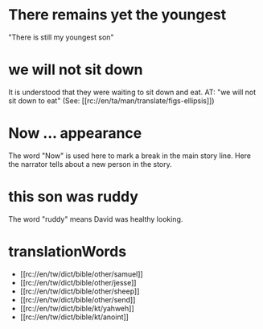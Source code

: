 # There remains yet the youngest

"There is still my youngest son"

# we will not sit down

It is understood that they were waiting to sit down and eat. AT: "we will not sit down to eat" (See: [[rc://en/ta/man/translate/figs-ellipsis]])

# Now ... appearance

The word "Now" is used here to mark a break in the main story line. Here the narrator tells about a new person in the story.

# this son was ruddy

The word "ruddy" means David was healthy looking.

# translationWords

* [[rc://en/tw/dict/bible/other/samuel]]
* [[rc://en/tw/dict/bible/other/jesse]]
* [[rc://en/tw/dict/bible/other/sheep]]
* [[rc://en/tw/dict/bible/other/send]]
* [[rc://en/tw/dict/bible/kt/yahweh]]
* [[rc://en/tw/dict/bible/kt/anoint]]